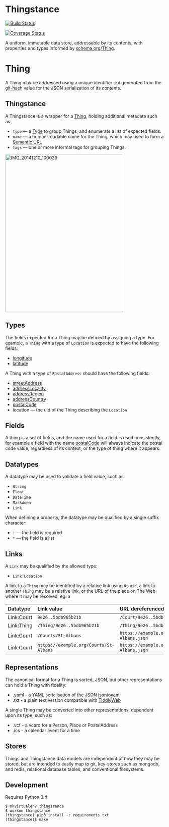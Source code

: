 # Thingstance

[![Build Status](https://travis-ci.org/thingstance/thingstance.svg?branch=master)](https://travis-ci.org/thingstance/thingstance)

[![Coverage Status](https://img.shields.io/coveralls/thingstance/thingstance.svg)](https://coveralls.io/r/thingstance/thingstance)

A uniform, immutable data store, addressable by its contents, with properties and types informed by [schema.org/Thing](http://schema.org/Thing).

# Thing

A Thing may be addressed using a unique identifier `uid` generated from the [git-hash](http://git-scm.com/book/en/v2/Git-Internals-Git-Objects) value for the JSON serialization of its contents.

## Thingstance

A Thingstance is a wrapper for a [Thing](#thing), holding additional metadata such as:

* `type` &mdash; a [Type](#types) to group Things, and enumerate a list of expected fields.
* `name` &mdash; a human-readable name for the Thing, which may used to form a [Semantic URL](http://en.wikipedia.org/wiki/Semantic_URL#Slug)
* `tags` &mdash; one or more informal tags for grouping Things.

<a href="https://www.flickr.com/photos/psd/15802043048" title="IMG_20141210_100039 by Paul Downey, on Flickr"><img src="https://farm8.staticflickr.com/7493/15802043048_42c66fa262.jpg" width="375" height="500" alt="IMG_20141210_100039"></a>

## Types ##

The fields expected for a Thing may be defined by assigning a type. For example, a `Thing` with a type of `Location` is expected to have the following fields:

* [longitude](http://schema.org/longitude)
* [latitude](http://schema.org/latitude)

A Thing with a type of `PostalAddress` should have the following fields:

* [streetAddress](http://schema.org/streetAddress)
* [addressLocality](http://schema.org/addressLocality)
* [addressRegion](http://schema.org/addressRegion)
* [addressCountry](http://schema.org/addressCountry)
* [postalCode](http://schema.org/postalCode)
* location &mdash; the uid of the Thing describing the `Location`

## Fields ##

A thing is a set of fields, and the name used for a field is used consistently, for example a field with the name [postalCode](http://schema.org/postalCode) will always indicate the postal code value, regardless of its context, or the type of thing where it appears.

## Datatypes ##

A datatype may be used to validate a field value, such as:

* `String`
* `Float`
* `DateTime`
* `Markdown`
* `Link`

When defining a property, the datatype may be qualified by a single suffix character:

* `!` &mdash; the field is required
* `*` &mdash; the field is a list

## Links

A `Link` may be qualified by the allowed type:

* `Link:Location`

A link to a `Thing` may be identified by a relative link using its `uid`, a link to another `Thing` may be a relative link, or the URL of the place on The Web where it may be resolved, eg. a 

Datatype   |  Link value                            | URL dereferenced
:----------|:---------------------------------------|:-------------------------------------------
Link:Court | `9e26..5bdb965b21b`                    | `/Court/9e26..5bdb965b21b.json`
Link:Thing | `/Thing/9e26..5bdb965b21b`             | `/Thing/9e26..5bdb965b21b.json`
Link:Court | `/Courts/St-Albans`                    | `https://example.org/Courts/St-Albans.json`
Link:Court | `https://example.org/Courts/St-Albans` | `https://example.org/Courts/St-Albans.json`

## Representations

The canonical format for a Thing is sorted, JSON, but other representations can hold a Thing with fidelity:

* .yaml - a YAML serialisation of the JSON [jsontoyaml](http://jsontoyaml.com/#python)
* .txt - a plain text version compatible with [TiddlyWeb](http://tiddlyweb.org)

A single Thing may be converted into other representations, dependent upon its type, such as:

* .vcf - a vcard for a Person, Place or PostalAddress
* .ics - a calendar event for a time

## Stores

Things and Thingstance data models are independent of how they may be stored, but are intended to easily map to git, key-stores such as mongodb, and redis, relational database tables, and conventional filesystems.

## Development

Requires Python 3.4:

    $ mkvirtualenv thingstance
    $ workon thingstance
    (thingstance) pip3 install -r requirements.txt
    (thingstance)$ make

